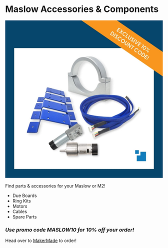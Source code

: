 # Maslow Accessories & Components

![A picture of the accessories](https://github.com/MaslowCommunityGarden/Spiral-Up-Cut-Router-Bit/blob/master/Accessories_Components.jpg)

Find parts & accessories for your Maslow or M2! 

* Due Boards
* Ring Kits
* Motors
* Cables
* Spare Parts

### ***Use promo code MASLOW10 for 10% off your order!***

Head over to [MakerMade](https://makermade.com/collections/all/category_cnc-component?) to order!
